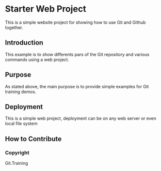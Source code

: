# Starter Web Project
This is a simple website project for showing how to use Git and Github together.

## Introduction
This example is to show differents pars of the Git repository and various commands using a web project.

## Purpose
As stated above, the main purpose is to provide simple examples for Git training demos. 

## Deployment
This is a simple web project, deployment can be on any web server or even local file system

## How to Contribute

### Copyright

Git.Training